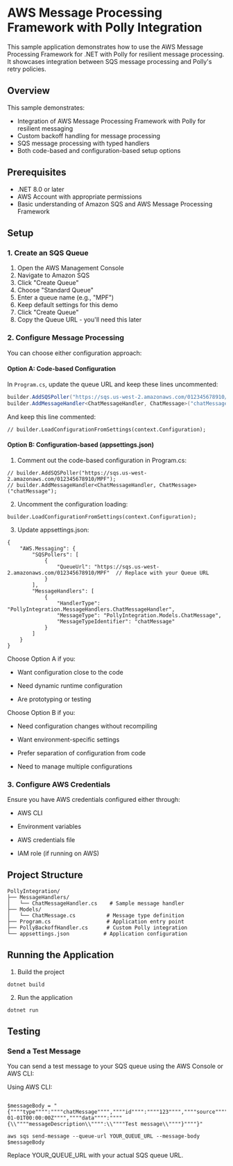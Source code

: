 # AWS Message Processing Framework with Polly Integration

This sample application demonstrates how to use the AWS Message Processing Framework for .NET with Polly for resilient message processing. It showcases integration between SQS message processing and Polly's retry policies.

## Overview

This sample demonstrates:
- Integration of AWS Message Processing Framework with Polly for resilient messaging
- Custom backoff handling for message processing
- SQS message processing with typed handlers
- Both code-based and configuration-based setup options

## Prerequisites

- .NET 8.0 or later
- AWS Account with appropriate permissions
- Basic understanding of Amazon SQS and AWS Message Processing Framework

## Setup

### 1. Create an SQS Queue

1. Open the AWS Management Console
2. Navigate to Amazon SQS
3. Click "Create Queue"
4. Choose "Standard Queue"
5. Enter a queue name (e.g., "MPF")
6. Keep default settings for this demo
7. Click "Create Queue"
8. Copy the Queue URL - you'll need this later

### 2. Configure Message Processing

You can choose either configuration approach:

#### Option A: Code-based Configuration

In `Program.cs`, update the queue URL and keep these lines uncommented:
```csharp
builder.AddSQSPoller("https://sqs.us-west-2.amazonaws.com/012345678910/MPF"); // Replace with your Queue URL
builder.AddMessageHandler<ChatMessageHandler, ChatMessage>("chatMessage");
```
And keep this line commented:
```
// builder.LoadConfigurationFromSettings(context.Configuration);
```

#### Option B: Configuration-based (appsettings.json)
1. Comment out the code-based configuration in Program.cs:

```
// builder.AddSQSPoller("https://sqs.us-west-2.amazonaws.com/012345678910/MPF");
// builder.AddMessageHandler<ChatMessageHandler, ChatMessage>("chatMessage");
```
2. Uncomment the configuration loading:

```
builder.LoadConfigurationFromSettings(context.Configuration);
```
3. Update appsettings.json:

```
{
    "AWS.Messaging": {
        "SQSPollers": [
            {
                "QueueUrl": "https://sqs.us-west-2.amazonaws.com/012345678910/MPF"  // Replace with your Queue URL
            }
        ],
        "MessageHandlers": [
            {
                "HandlerType": "PollyIntegration.MessageHandlers.ChatMessageHandler",
                "MessageType": "PollyIntegration.Models.ChatMessage",
                "MessageTypeIdentifier": "chatMessage"
            }
        ]
    }
}

```

Choose Option A if you:

- Want configuration close to the code

- Need dynamic runtime configuration

- Are prototyping or testing


Choose Option B if you:

- Need configuration changes without recompiling

- Want environment-specific settings

- Prefer separation of configuration from code

- Need to manage multiple configurations


### 3. Configure AWS Credentials

Ensure you have AWS credentials configured either through:

- AWS CLI 

- Environment variables

- AWS credentials file

- IAM role (if running on AWS)

## Project Structure
```
PollyIntegration/
├── MessageHandlers/
│   └── ChatMessageHandler.cs    # Sample message handler
├── Models/
│   └── ChatMessage.cs          # Message type definition
├── Program.cs                  # Application entry point
├── PollyBackoffHandler.cs      # Custom Polly integration
└── appsettings.json           # Application configuration
```

## Running  the Application
1. Build the project
```
dotnet build
```
2. Run the application
```
dotnet run
```
## Testing

### Send a Test Message

You can send a test message to your SQS queue using the AWS Console or AWS CLI:

Using AWS CLI:
```

$messageBody = "{""""type"""":""""chatMessage"""",""""id"""":""""123"""",""""source"""":""""test"""",""""specversion"""":""""1.0"""",""""time"""":""""2024-01-01T00:00:00Z"""",""""data"""":""""{\\""""messageDescription\\"""":\\""""Test message\\""""}""""}"

aws sqs send-message --queue-url YOUR_QUEUE_URL --message-body $messageBody

```
Replace YOUR_QUEUE_URL with your actual SQS queue URL.
